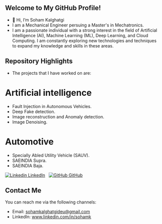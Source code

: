## Welcome to My GitHub Profile!

- 👋 Hi, I’m Soham Kalghatgi
- I am a Mechanical Engineer persuing a Master's in Mechatronics.
- I am a passionate individual with a strong interest in the field of Artificial Intelligence (AI), Machine Learning (ML), Deep Learning, and Cloud Computing. I am constantly exploring new technologies and techniques to expand my knowledge and skills in these areas.

## Repository Highlights

- The projects that I have worked on are:

# Artificial intelligence
- Fault Injection in Autonomous Vehicles.  
- Deep Fake detection.  
- Image reconstruction and Anomaly detection.  
- Image Denoising.    

# Automotive
- Specially Abled Utility Vehicle (SAUV).  
- SAEINDIA Supra.  
- SAEINDIA Baja.  

[![Linkedin](https://i.stack.imgur.com/gVE0j.png) LinkedIn](https://www.linkedin.com/)
&nbsp;
[![GitHub](https://i.stack.imgur.com/tskMh.png) GitHub](https://github.com/)


## Contact Me

You can reach me via the following channels:

- Email: sohamkalghatgideu@gmail.com
- LinkedIn: www.linkedin.com/in/sohamk


<!---
sohamk10/sohamk10 is a ✨ special ✨ repository because its `README.md` (this file) appears on your GitHub profile.
You can click the Preview link to take a look at your changes.
--->
